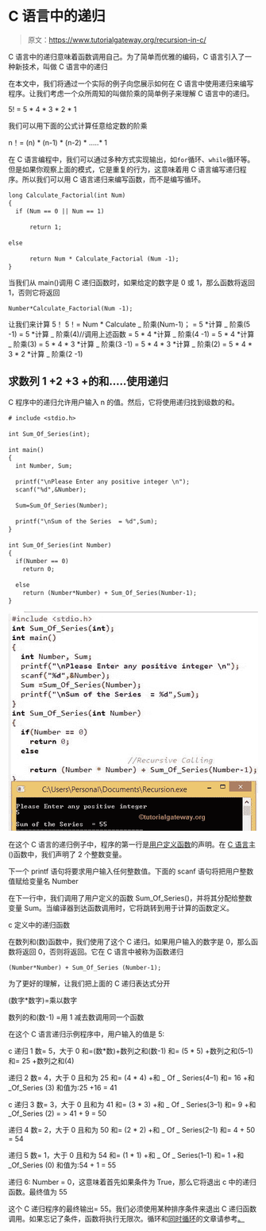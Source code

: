 # C 语言中的递归

> 原文：<https://www.tutorialgateway.org/recursion-in-c/>

C 语言中的递归意味着函数调用自己。为了简单而优雅的编码，C 语言引入了一种新技术，叫做 C 语言中的递归

在本文中，我们将通过一个实际的例子向您展示如何在 C 语言中使用递归来编写程序。让我们考虑一个众所周知的叫做阶乘的简单例子来理解 C 语言中的递归。

5! = 5 * 4 * 3 * 2 * 1

我们可以用下面的公式计算任意给定数的阶乘

n！= (n) * (n-1) * (n-2) * …..* 1

在 C 语言编程中，我们可以通过多种方式实现输出，如`for`循环、`while`循环等。但是如果你观察上面的模式，它是重复的行为，这意味着用 C 语言编写递归程序。所以我们可以用 C 语言递归来编写函数，而不是编写循环。

```
long Calculate_Factorial(int Num)
{
  if (Num == 0 || Num == 1)

      return 1;

else

      return Num * Calculate_Factorial (Num -1);
}
```

当我们从 main()调用 C 递归函数时，如果给定的数字是 0 或 1，那么函数将返回 1，否则它将返回

```
Number*Calculate_Factorial(Num -1);
```

让我们来计算 5！
5！= Num * Calculate _ 阶乘(Num-1)；
= 5 *计算 _ 阶乘(5 -1)
= 5 *计算 _ 阶乘(4)//调用上述函数
= 5 * 4 *计算 _ 阶乘(4 -1)
= 5 * 4 *计算 _ 阶乘(3)
= 5 * 4 * 3 *计算 _ 阶乘(3 -1)
= 5 * 4 * 3 *计算 _ 阶乘(2)
= 5 * 4 * 3 * 2 *计算 _ 阶乘(2 -1)

## 求数列 1 +2 +3 +的和…..使用递归

C 程序中的递归允许用户输入 n 的值。然后，它将使用递归找到级数的和。

```
# include <stdio.h> 

int Sum_Of_Series(int);

int main()
{
  int Number, Sum;

  printf("\nPlease Enter any positive integer \n");
  scanf("%d",&Number);

  Sum=Sum_Of_Series(Number);

  printf("\nSum of the Series  = %d",Sum);
}

int Sum_Of_Series(int Number)
{
  if(Number == 0)
    return 0;

  else      
    return (Number*Number) + Sum_Of_Series(Number-1);  
}

```

![Recursion in C](img/758012cb1e095bbd4b114f8705c7c414.png)

在这个 C 语言的递归例子中，程序的第一行是[用户定义函数](https://www.tutorialgateway.org/functions-in-c/ "FUNCTIONS")的声明。在 [C 语言](https://www.tutorialgateway.org/c-programming/)主()函数中，我们声明了 2 个整数变量。

下一个 printf 语句将要求用户输入任何整数值。下面的 scanf 语句将把用户整数值赋给变量名 Number

在下一行中，我们调用了用户定义的函数 Sum_Of_Series()，并将其分配给整数变量 Sum。当编译器到达函数调用时，它将跳转到用于计算的函数定义。

c 定义中的递归函数

在数列和(数)函数中，我们使用了这个 C 递归。如果用户输入的数字是 0，那么函数将返回 0，否则将返回。它在 C 语言中被称为函数递归

```
(Number*Number) + Sum_Of_Series (Number-1);
```

为了更好的理解，让我们把上面的 C 递归表达式分开

(数字*数字)=乘以数字

数列的和(数-1) =用 1 减去数调用同一个函数

在这个 C 语言递归示例程序中，用户输入的值是 5:

c 递归 1
数= 5，大于 0
和=(数*数)+数列之和(数-1)
和= (5 * 5) +数列之和(5–1)
和= 25 +数列之和(4)

递归 2
数= 4，大于 0 且和为 25
和= (4 * 4) +和 _ Of _ Series(4–1)
和= 16 +和 _Of_Series (3)
和值为:25 +16 = 41

c 递归 3
数= 3，大于 0 且和为 41
和= (3 * 3) +和 _ Of _ Series(3–1)
和= 9 +和 _Of_Series (2) = > 41 + 9 = 50

递归 4
数= 2，大于 0 且和为 50
和= (2 * 2) +和 _ Of _ Series(2–1)
和= 4 + 50 = 54

递归 5
数= 1，大于 0 且和为 54
和= (1 * 1) +和 _ Of _ Series(1–1)
和= 1 +和 _Of_Series (0)
和值为:54 + 1 = 55

递归 6: Number = 0，这意味着首先如果条件为 True，那么它将退出 c 中的递归函数。最终值为 55

这个 C 递归程序的最终输出= 55。我们必须使用某种排序条件来退出 C 递归函数调用。如果忘记了条件，函数将执行无限次。循环和[同时循环](https://www.tutorialgateway.org/while-loop-in-c/)的文章请参考[。](https://www.tutorialgateway.org/for-loop-in-c-programming/)